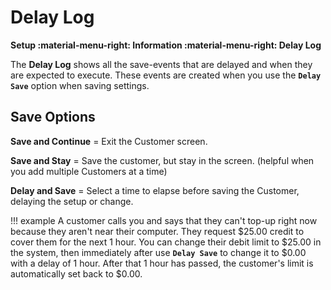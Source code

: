# Delay Log
**Setup :material-menu-right: Information :material-menu-right: Delay Log**

The **Delay Log** shows all the save-events that are delayed and when they are expected to execute. These events are created when you use the **`Delay Save`** option when saving settings. 

## Save Options

**Save and Continue** = Exit the Customer screen.

**Save and Stay** = Save the customer, but stay in the screen. (helpful when you add multiple Customers at a time)

**Delay and Save** = Select a time to elapse before saving the Customer, delaying the setup or change. 

!!! example
    A customer calls you and says that they can't top-up right now because they aren't near their computer. They request $25.00 credit to cover them for the next 1 hour. You can change their debit limit to $25.00 in the system, then immediately after use **`Delay Save`** to change it to $0.00 with a delay of 1 hour. After that 1 hour has passed, the customer's limit is automatically set back to $0.00.
